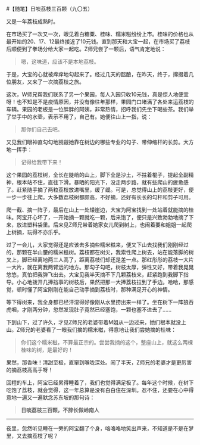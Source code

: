 #【随笔】日啖荔枝三百颗（九〇五）

又是一年荔枝成熟时。

在市场买了一次又一次，眼见着白糖粟、桂味、糯米糍纷纷上市。桂味的价格也从最开始的20、17、12最终接近了10元钱。直到那天和大宝一起，在市场买了荔枝后顺便到了拳场分给大家一起吃。Z师兄尝了一颗后，语气肯定地说：

> 嗯，这味道，应该不是本地荔枝。

于是，大宝的心就被痒痒地勾起来了。经过几天的酝酿，在昨天，终于，撺掇着几位朋友，又来了一次摘荔枝之旅。

这次，W师兄帮我们联系了另一个果园，每人入园只收10元钱，真是惊人地便宜呀！也不知是不是疫情原因，并没有像往年那样，果园门口堵满了各处来运荔枝的车辆。果园的老板是一位胖胖的阿姨，非常热情，招呼我们先坐下喝些茶。我们举了举手中的水壶，表示不用了，自己有。她便往山上一指，说：

> 那你们自己去吧。

又见我们眼神直勾勾地觊觎她靠在树边的哪些专业的勾子、带伸缩杆的长剪。大方地一挥手：

> 记得给我带下来！

这个果园的荔枝树，全长在陡峭的山上，脚下全是沙土，不拄着棍子，提起全副精神，根本站不住，直往下滑。暴晒的阳光下，没走两步路，就有些爬山的疲惫感了。赶紧随手摘了两粒荔枝放进嘴里，缓了缓。可是，总觉得山上的荔枝更好，便一步一步往上爬。大多数荔枝树都颇高，不好摘，还好有长长的勾杆和剪子可用。

爬一截、摘一阵子，最后在山上一处矮崖边，大宝为阿宝找到一处站着就能摘的桂味。阿宝开心坏了，一开始摘一颗就吃一颗，后来饱了，便只是兴致勃勃地摘了下来，放进塑料袋里。后来见Z师兄带着她家女儿爬到树上，也闹着要和姐姐一起爬上树摘，玩得不亦乐乎。

过了一会儿，大家觉得还是应该去多摘些糯米糍来，便又下山去找我们刚刚经过的，那颗在半山腰的糯米糍树。荔枝都在树尖，我索性爬上树去，站在能落脚的树叉上，脚已经离地两三人高了，距离荔枝们却还是差一点。那红彤彤的荔枝一大片一大片，就在离我两臂远的地方。那勾子勾吧，树枝太厚，弹性又好，带着我晃晃悠悠，真怕把我弹飞出去。大宝见我半天摘不下几颗荔枝来，赶紧跑到我脚下指导。小心地拨开几捧挡事的树枝后，果然把那一大捧荔枝拉到了手边。哈哈，那感觉，顿时懂了阿宝刚刚在能自己动手摘到荔枝时，那种满足开心的神情。

等下得树来，我全身都已经汗湿得好像刚从水里捞出来一样了。坐在树下一阵狼吞虎咽，才刚两分钟，忽然发现肚子竟然已经塞饱，一颗也塞不进去了……

下到山下，过了许久，才见Z师兄的老婆带着M姐从一边过来，她们根本就没上山。Z师兄的老婆看了一眼我们摘的糯米糍，得意地让我们尝她摘的桂味：

> 你们这个糯米糍，不算最正宗的。尝尝我摘的这个，整座山上，就这么两棵桂味的树，是最好的！

果然，那香味！清甜至极，直窜到喉咙深处。闹了半天，Z师兄的老婆才是更厉害的摘荔枝高高手呀！

回程的车上，阿宝已经累得睡着了，我们也觉得满足极了。每年这个时候，在树下吃饱了荔枝，就会觉得，这一年总算是没有白白住在深圳。忍不住，还要在心中得意地一遍又一遍默念苏东坡的那句诗：

> **日啖荔枝三百颗，不辞长做岭南人**

----

夜里，忽然听见睡在一旁的阿宝翻了个身，咯咯咯地笑出声来，不知道是不是在梦里，又去摘荔枝了呢？